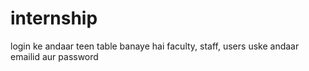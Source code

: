 # internship
login ke andaar teen table banaye hai faculty, staff, users uske andaar emailid aur password
